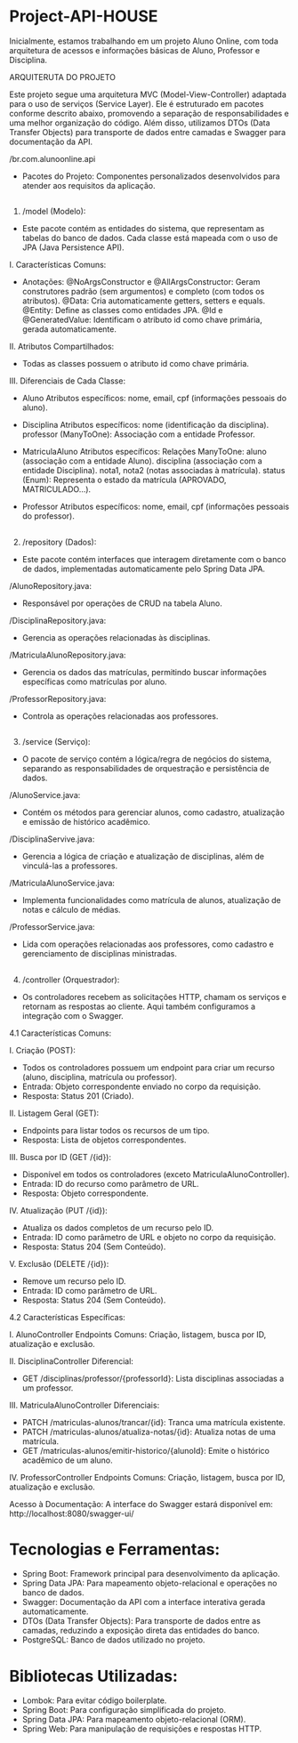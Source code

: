 # Project-API-HOUSE

Inicialmente, estamos trabalhando em um projeto Aluno Online, com toda arquitetura de acessos e informações básicas de Aluno, Professor e Disciplina.

ARQUITERUTA DO PROJETO

Este projeto segue uma arquitetura MVC (Model-View-Controller) adaptada para o uso de serviços (Service Layer). Ele é estruturado em pacotes conforme descrito abaixo, promovendo a separação de responsabilidades e uma melhor organização do código. Além disso, utilizamos DTOs (Data Transfer Objects) para transporte de dados entre camadas e Swagger para documentação da API.

/br.com.alunoonline.api
- Pacotes do Projeto: Componentes personalizados desenvolvidos para atender aos requisitos da aplicação.

##
1. /model (Modelo):
- Este pacote contém as entidades do sistema, que representam as tabelas do banco de dados. Cada classe está mapeada com o uso de JPA (Java Persistence API).

I. Características Comuns:
- Anotações:
@NoArgsConstructor e @AllArgsConstructor: Geram construtores padrão (sem argumentos) e completo (com todos os atributos).
@Data: Cria automaticamente getters, setters e equals.
@Entity: Define as classes como entidades JPA.
@Id e @GeneratedValue: Identificam o atributo id como chave primária, gerada automaticamente.

II. Atributos Compartilhados:
- Todas as classes possuem o atributo id como chave primária.

III. Diferenciais de Cada Classe:

- Aluno
Atributos específicos:
nome, email, cpf (informações pessoais do aluno).

- Disciplina
Atributos específicos:
nome (identificação da disciplina).
professor (ManyToOne): Associação com a entidade Professor.

- MatriculaAluno
Atributos específicos:
Relações ManyToOne:
aluno (associação com a entidade Aluno).
disciplina (associação com a entidade Disciplina).
nota1, nota2 (notas associadas à matrícula).
status (Enum): Representa o estado da matrícula (APROVADO, MATRICULADO...).

- Professor
Atributos específicos:
nome, email, cpf (informações pessoais do professor).

##
2. /repository (Dados):
- Este pacote contém interfaces que interagem diretamente com o banco de dados, implementadas automaticamente pelo Spring Data JPA.

/AlunoRepository.java: 
- Responsável por operações de CRUD na tabela Aluno.

/DisciplinaRepository.java: 
- Gerencia as operações relacionadas às disciplinas.

/MatriculaAlunoRepository.java: 
- Gerencia os dados das matrículas, permitindo buscar informações específicas como matrículas por aluno.

/ProfessorRepository.java: 
- Controla as operações relacionadas aos professores.
##
3. /service (Serviço):
- O pacote de serviço contém a lógica/regra de negócios do sistema, separando as responsabilidades de orquestração e persistência de dados.

/AlunoService.java: 
- Contém os métodos para gerenciar alunos, como cadastro, atualização e emissão de histórico acadêmico.

/DisciplinaServive.java: 
- Gerencia a lógica de criação e atualização de disciplinas, além de vinculá-las a professores.

/MatriculaAlunoService.java: 
- Implementa funcionalidades como matrícula de alunos, atualização de notas e cálculo de médias.

/ProfessorService.java: 
- Lida com operações relacionadas aos professores, como cadastro e gerenciamento de disciplinas ministradas.
##
4. /controller (Orquestrador):
- Os controladores recebem as solicitações HTTP, chamam os serviços e retornam as respostas ao cliente. Aqui também configuramos a integração com o Swagger.

4.1 Características Comuns:

I. Criação (POST):
- Todos os controladores possuem um endpoint para criar um recurso (aluno, disciplina, matrícula ou professor).
- Entrada: Objeto correspondente enviado no corpo da requisição.
- Resposta: Status 201 (Criado).
  
II. Listagem Geral (GET):
- Endpoints para listar todos os recursos de um tipo.
- Resposta: Lista de objetos correspondentes.

III. Busca por ID (GET /{id}):
- Disponível em todos os controladores (exceto MatriculaAlunoController).
- Entrada: ID do recurso como parâmetro de URL.
- Resposta: Objeto correspondente.

IV. Atualização (PUT /{id}):
- Atualiza os dados completos de um recurso pelo ID.
- Entrada: ID como parâmetro de URL e objeto no corpo da requisição.
- Resposta: Status 204 (Sem Conteúdo).

V. Exclusão (DELETE /{id}):
- Remove um recurso pelo ID.
- Entrada: ID como parâmetro de URL.
- Resposta: Status 204 (Sem Conteúdo).

4.2 Características Específicas:

I. AlunoController
Endpoints Comuns: Criação, listagem, busca por ID, atualização e exclusão.

II. DisciplinaController
Diferencial:
- GET /disciplinas/professor/{professorId}: Lista disciplinas associadas a um professor.

III. MatriculaAlunoController
Diferenciais:
- PATCH /matriculas-alunos/trancar/{id}: Tranca uma matrícula existente.
- PATCH /matriculas-alunos/atualiza-notas/{id}: Atualiza notas de uma matrícula.
- GET /matriculas-alunos/emitir-historico/{alunoId}: Emite o histórico acadêmico de um aluno.
  
IV. ProfessorController
Endpoints Comuns: Criação, listagem, busca por ID, atualização e exclusão.

Acesso à Documentação: A interface do Swagger estará disponível em: http://localhost:8080/swagger-ui/

# Tecnologias e Ferramentas:
- Spring Boot: Framework principal para desenvolvimento da aplicação.
- Spring Data JPA: Para mapeamento objeto-relacional e operações no banco de dados.
- Swagger: Documentação da API com a interface interativa gerada automaticamente.
- DTOs (Data Transfer Objects): Para transporte de dados entre as camadas, reduzindo a exposição direta das entidades do banco.
- PostgreSQL: Banco de dados utilizado no projeto.

# Bibliotecas Utilizadas:

- Lombok: Para evitar código boilerplate.
- Spring Boot: Para configuração simplificada do projeto.
- Spring Data JPA: Para mapeamento objeto-relacional (ORM).
- Spring Web: Para manipulação de requisições e respostas HTTP.

# 
